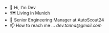 - 👋 Hi, I’m Dev
- 🗺 Living in Munich
- 👔 Senior Engineering Manager at AutoScout24
- 📫 How to reach me ... _dev.tanna@gmail.com_

<!---
devtanna/devtanna is a ✨ special ✨ repository because its `README.md` (this file) appears on your GitHub profile.
You can click the Preview link to take a look at your changes.
--->
